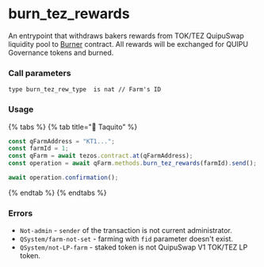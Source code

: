 # burn\_tez\_rewards

An entrypoint that withdraws bakers rewards from TOK/TEZ QuipuSwap liquidity pool to [Burner](../../../burner-contract/) contract. All rewards will be exchanged for QUIPU Governance tokens and burned.

### Call parameters

```pascaligo
type burn_tez_rew_type  is nat // Farm's ID
```

### Usage

{% tabs %}
{% tab title="🌮 Taquito" %}
```javascript
const qFarmAddress = "KT1...";
const farmId = 1;
const qFarm = await tezos.contract.at(qFarmAddress);
const operation = await qFarm.methods.burn_tez_rewards(farmId).send();

await operation.confirmation();
```
{% endtab %}
{% endtabs %}

### Errors

* `Not-admin` - `sender` of the transaction is not current administrator.
* `QSystem/farm-not-set` - farming with `fid` parameter doesn't exist.
* `QSystem/not-LP-farm` - staked token is not QuipuSwap V1 TOK/TEZ LP token.

